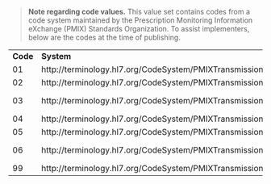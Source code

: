 <p></p>

<blockquote class="fm_ex-alert fm_ex-alert--info">
<p>
 <b>Note regarding code values.</b> This value set contains codes from a code system maintained by the Prescription Monitoring Information eXchange (PMIX) Standards Organization. To assist implementers, below are the codes at the time of publishing.
</p>
</blockquote>

<p></p>

<table class="codes"><tbody><tr><td style="white-space:nowrap"><b>Code</b></td><td><b>System</b></td><td><b>Display</b></td></tr>
<tr><td style="white-space:nowrap">01</td><td>http://terminology.hl7.org/CodeSystem/PMIXTransmissionFormRxOriginCodeType</td><td>Written Prescription</td></tr>
<tr><td style="white-space:nowrap">02</td><td>http://terminology.hl7.org/CodeSystem/PMIXTransmissionFormRxOriginCodeType</td><td>Telephone Prescription</td></tr>
<tr><td style="white-space:nowrap">03</td><td>http://terminology.hl7.org/CodeSystem/PMIXTransmissionFormRxOriginCodeType</td><td>Telephone Emergency Prescription</td></tr>
<tr><td style="white-space:nowrap">04</td><td>http://terminology.hl7.org/CodeSystem/PMIXTransmissionFormRxOriginCodeType</td><td>Fax Prescription</td></tr>
<tr><td style="white-space:nowrap">05</td><td>http://terminology.hl7.org/CodeSystem/PMIXTransmissionFormRxOriginCodeType</td><td>Electronic Prescription</td></tr>
<tr><td style="white-space:nowrap">06</td><td>http://terminology.hl7.org/CodeSystem/PMIXTransmissionFormRxOriginCodeType</td><td>Transferred/Forwarded Prescription</td></tr>
<tr><td style="white-space:nowrap">99</td><td>http://terminology.hl7.org/CodeSystem/PMIXTransmissionFormRxOriginCodeType</td><td>Other</td></tr></tbody></table>

<p></p>

